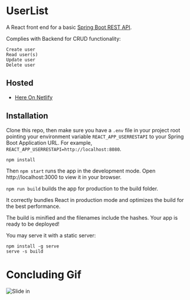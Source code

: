 # UserList

A React front end for a basic [Spring Boot REST API](https://github.com/jroundtree/springboot-rest-api-aws).

Complies with Backend for CRUD functionality:

    Create user
    Read user(s)
    Update user
    Delete user

## Hosted

- [Here On Netlify](https://joe-lifeway-site.netlify.app/)

## Installation

Clone this repo, then make sure you have a `.env` file in your project root pointing your environment variable `REACT_APP_USERRESTAPI` to your Spring Boot Application URL. For example, `REACT_APP_USERRESTAPI=http://localhost:8080`.

`npm install`

Then `npm start` runs the app in the development mode.
Open http://localhost:3000 to view it in your browser.

`npm run build` builds the app for production to the build folder.

It correctly bundles React in production mode and optimizes the build for the best performance.

The build is minified and the filenames include the hashes.
Your app is ready to be deployed!

You may serve it with a static server:

```
npm install -g serve
serve -s build
```

# Concluding Gif

![Slide in](https://media1.giphy.com/media/26uf7rl7j6RVibDz2/giphy.gif?cid=790b7611e0e334cbd261322b154104d5897ec294a57bb940&rid=giphy.gif&ct=g)
